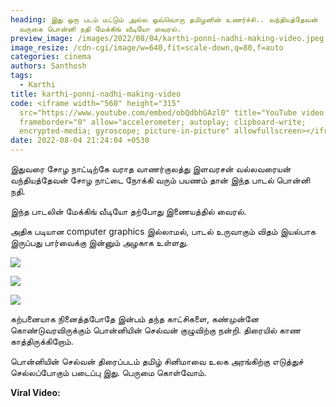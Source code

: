 ```yaml
---
heading: இது ஒரு படம் மட்டும் அல்ல ஒவ்வொரு தமிழனின் உணர்ச்சி.. வந்தியத்தேவன்
  வருகை பொன்னி நதி மேக்கிங் வீடியோ வைரல்.
preview_image: /images/2022/08/04/karthi-ponni-nadhi-making-video.jpeg
image_resize: /cdn-cgi/image/w=640,fit=scale-down,q=80,f=auto
categories: cinema
authors: Santhosh
tags:
  - Karthi
title: karthi-ponni-nadhi-making-video
code: <iframe width="560" height="315"
  src="https://www.youtube.com/embed/obQdbhGAzl0" title="YouTube video player"
  frameborder="0" allow="accelerometer; autoplay; clipboard-write;
  encrypted-media; gyroscope; picture-in-picture" allowfullscreen></iframe>
date: 2022-08-04 21:24:04 +0530
---
```

இதுவரை சோழ நாட்டிற்கே வராத வாணர்குலத்து இளவரசன் வல்லவரையன் வந்தியத்தேவன் சோழ நாட்டை நோக்கி வரும் பயணம் தான் இந்த பாடல் பொன்னி நதி.

இந்த பாடலின் மேக்கிங் வீடியோ தற்போது இணையத்தில் வைரல்.

அதிக படியான computer graphics இல்லாமல், பாடல் உருவாகும் விதம் இயல்பாக இருப்பது பார்வைக்கு இன்னும் அழகாக உள்ளது.

![](/images/2022/08/04/karthi-ponni-nadhi-3.jpeg)

![](/images/2022/08/04/karthi-ponni-nadhi-2.jpeg)

![](/images/2022/08/04/karthi-ponni-nadhi-1.jpeg)

கற்பனையாக நினைத்தபோதே இன்பம் தந்த காட்சிகளை, கண்முன்னே கொண்டுவரவிருக்கும் பொன்னியின் செல்வன் குழுவிற்கு நன்றி. திரையில் காண காத்திருக்கிறோம்.

பொன்னியின் செல்வன் திரைப்படம் தமிழ் சினிமாவை உலக அரங்கிற்கு எடுத்துச் செல்லப்போகும் படைப்பு இது. பெருமை கொள்வோம்.

**Viral Video:**
